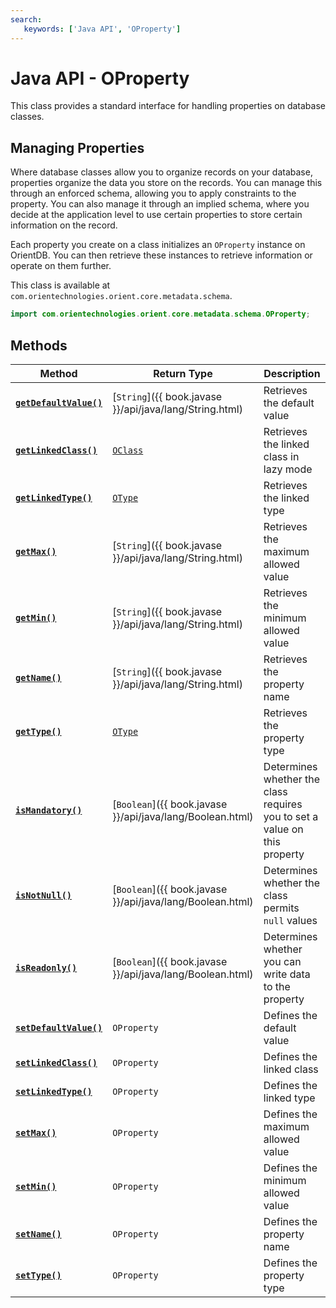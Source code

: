 ```yaml
---
search:
   keywords: ['Java API', 'OProperty']
---
```


# Java API - OProperty

This class provides a standard interface for handling properties on database classes.

## Managing Properties

Where database classes allow you to organize records on your database, properties organize the data you store on the records.  You can manage this through an enforced schema, allowing you to apply constraints to the property.  You can also manage it through an implied schema, where you decide at the application level to use certain properties to store certain information on the record.

Each property you create on a class initializes an `OProperty` instance on OrientDB. You can then retrieve these instances to retrieve information or operate on them further. 

This class is available at `com.orientechnologies.orient.core.metadata.schema`.

```java
import com.orientechnologies.orient.core.metadata.schema.OProperty;
```

## Methods

| Method | Return Type | Description |
|---|---|---|
| [**`getDefaultValue()`**](OProperty/getDefaultValue.md) | [`String`]({{ book.javase }}/api/java/lang/String.html) | Retrieves the default value |
| [**`getLinkedClass()`**](OProperty/getLinkedClass.md) | [`OClass`](OClass.md) | Retrieves the linked class in lazy mode |
| [**`getLinkedType()`**](OProperty/getLinkedType.md) | [`OType`](OType.md) | Retrieves the linked type |
| [**`getMax()`**](OProperty/getMax.md) | [`String`]({{ book.javase }}/api/java/lang/String.html) | Retrieves the maximum allowed value |
| [**`getMin()`**](OProperty/getMin.md) | [`String`]({{ book.javase }}/api/java/lang/String.html) | Retrieves the minimum allowed value |
| [**`getName()`**](OProperty/getName.md) | [`String`]({{ book.javase }}/api/java/lang/String.html) | Retrieves the property name |
| [**`getType()`**](OProperty/getType.md) | [`OType`](OType.md) | Retrieves the property type |
| [**`isMandatory()`**](OProperty/isMandatory.md) | [`Boolean`]({{ book.javase }}/api/java/lang/Boolean.html) | Determines whether the class requires you to set a value on this property | 
| [**`isNotNull()`**](OProperty/isNotNull.md) | [`Boolean`]({{ book.javase }}/api/java/lang/Boolean.html) | Determines whether the class permits `null` values |
| [**`isReadonly()`**](OProperty/isReadonly.md) | [`Boolean`]({{ book.javase }}/api/java/lang/Boolean.html) | Determines whether you can write data to the property |
| [**`setDefaultValue()`**](OProperty/setDefaultValue.md) | `OProperty` | Defines the default value | 
| [**`setLinkedClass()`**](OProperty/setLinkedClass.md) | `OProperty` | Defines the linked class |
| [**`setLinkedType()`**](OProperty/setLinkedType.md) | `OProperty` | Defines the linked type |
| [**`setMax()`**](OProperty/setMax.md) | `OProperty` | Defines the maximum allowed value |
| [**`setMin()`**](OProperty/setMin.md) | `OProperty` | Defines the minimum allowed value |
| [**`setName()`**](OProperty/setName.md) | `OProperty` | Defines the property name |
| [**`setType()`**](OProperty/setType.md) | `OProperty` | Defines the property type |
